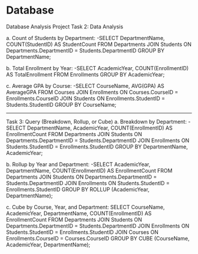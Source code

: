 # Database
Database Analysis Project
Task 2: Data Analysis

a. Count of Students by Department:
-SELECT DepartmentName, COUNT(StudentID) AS StudentCount
FROM Departments
JOIN Students ON Departments.DepartmentID = Students.DepartmentID
GROUP BY DepartmentName;

b. Total Enrollment by Year:
-SELECT AcademicYear, COUNT(EnrollmentID) AS TotalEnrollment
FROM Enrollments
GROUP BY AcademicYear;

c. Average GPA by Course:
-SELECT CourseName, AVG(GPA) AS AverageGPA
FROM Courses
JOIN Enrollments ON Courses.CourseID = Enrollments.CourseID
JOIN Students ON Enrollments.StudentID = Students.StudentID
GROUP BY CourseName;

-------------------------------------------------------------------------------
Task 3: Query (Breakdown, Rollup, or Cube)
a. Breakdown by Department:
-SELECT DepartmentName, AcademicYear, COUNT(EnrollmentID) AS EnrollmentCount
FROM Departments
JOIN Students ON Departments.DepartmentID = Students.DepartmentID
JOIN Enrollments ON Students.StudentID = Enrollments.StudentID
GROUP BY DepartmentName, AcademicYear;

b. Rollup by Year and Department:
-SELECT AcademicYear, DepartmentName, COUNT(EnrollmentID) AS EnrollmentCount
FROM Departments
JOIN Students ON Departments.DepartmentID = Students.DepartmentID
JOIN Enrollments ON Students.StudentID = Enrollments.StudentID
GROUP BY ROLLUP (AcademicYear, DepartmentName);

c. Cube by Course, Year, and Department:
SELECT CourseName, AcademicYear, DepartmentName, COUNT(EnrollmentID) AS EnrollmentCount
FROM Departments
JOIN Students ON Departments.DepartmentID = Students.DepartmentID
JOIN Enrollments ON Students.StudentID = Enrollments.StudentID
JOIN Courses ON Enrollments.CourseID = Courses.CourseID
GROUP BY CUBE (CourseName, AcademicYear, DepartmentName);

